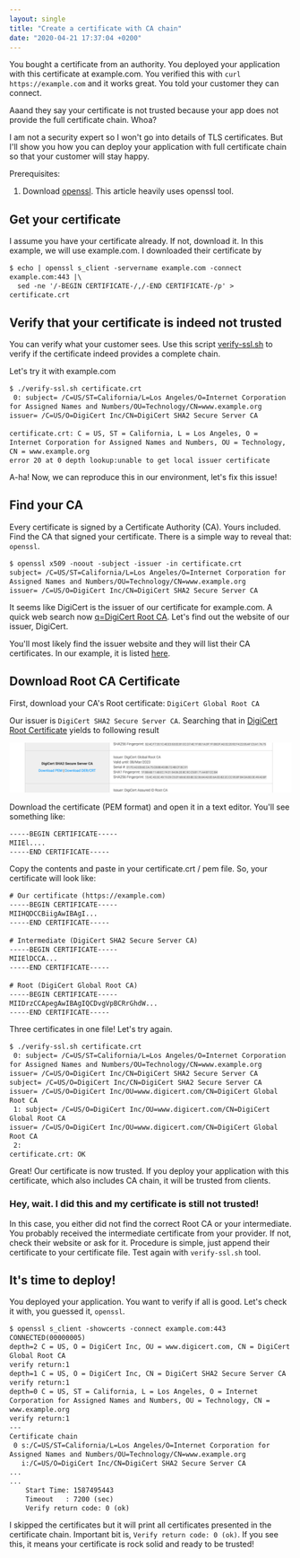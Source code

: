 ```yaml
---
layout: single
title: "Create a certificate with CA chain"
date: "2020-04-21 17:37:04 +0200"
---
```


You bought a certificate from an authority. You deployed your application with
this certificate at example.com. You verified this with `curl
https://example.com` and it works great. You told your customer they can
connect.

Aaand they say your certificate is not trusted because your app does not provide
the full certificate chain. Whoa?

I am not a security expert so I won't go into details of TLS certificates. But
I'll show you how you can deploy your application with full certificate chain so
that your customer will stay happy.

Prerequisites:

1. Download [openssl](https://www.openssl.org/source/). This article heavily
   uses openssl tool.

## Get your certificate

I assume you have your certificate already. If not, download it. In this
example, we will use example.com. I downloaded their certificate by

```shell
$ echo | openssl s_client -servername example.com -connect example.com:443 |\
  sed -ne '/-BEGIN CERTIFICATE-/,/-END CERTIFICATE-/p' > certificate.crt
```

## Verify that your certificate is indeed not trusted

You can verify what your customer sees. Use this script
[verify-ssl.sh](https://gist.github.com/kaskavalci/46aaf62465f361194fa3c05ffeb810e0)
to verify if the certificate indeed provides a complete chain.

Let's try it with example.com

```shell
$ ./verify-ssl.sh certificate.crt
 0: subject= /C=US/ST=California/L=Los Angeles/O=Internet Corporation for Assigned Names and Numbers/OU=Technology/CN=www.example.org
issuer= /C=US/O=DigiCert Inc/CN=DigiCert SHA2 Secure Server CA

certificate.crt: C = US, ST = California, L = Los Angeles, O = Internet Corporation for Assigned Names and Numbers, OU = Technology, CN = www.example.org
error 20 at 0 depth lookup:unable to get local issuer certificate
```

A-ha! Now, we can reproduce this in our environment, let's fix this issue!

## Find your CA

Every certificate is signed by a Certificate Authority (CA). Yours included. Find
the CA that signed your certificate. There is a simple way to reveal that:
`openssl`.

```shell
$ openssl x509 -noout -subject -issuer -in certificate.crt
subject= /C=US/ST=California/L=Los Angeles/O=Internet Corporation for Assigned Names and Numbers/OU=Technology/CN=www.example.org
issuer= /C=US/O=DigiCert Inc/CN=DigiCert SHA2 Secure Server CA
```

It seems like DigiCert is the issuer of our certificate for example.com. A quick
web search now [q=DigiCert Root
CA](https://duckduckgo.com/?t=ffab&q=digicert+root+ca&ia=web). Let's find out
the website of our issuer, DigiCert.

You'll most likely find the issuer website and they will list their CA
certificates. In our example, it is listed
[here](https://www.digicert.com/digicert-root-certificates.htm).

## Download Root CA Certificate

First, download your CA's Root certificate: `DigiCert Global Root CA`

Our issuer is `DigiCert SHA2 Secure Server CA`. Searching that in [DigiCert Root
Certificate](https://www.digicert.com/digicert-root-certificates.htm) yields to
following result

![](img/digicert-root-ca.png)

Download the certificate (PEM format) and open it in a text editor. You'll see
something like:

```
-----BEGIN CERTIFICATE-----
MIIEl....
-----END CERTIFICATE-----
```

Copy the contents and paste in your certificate.crt / pem file. So, your
certificate will look like:

```
# Our certificate (https://example.com)
-----BEGIN CERTIFICATE-----
MIIHQDCCBiigAwIBAgI...
-----END CERTIFICATE-----

# Intermediate (DigiCert SHA2 Secure Server CA)
-----BEGIN CERTIFICATE-----
MIIElDCCA...
-----END CERTIFICATE-----

# Root (DigiCert Global Root CA)
-----BEGIN CERTIFICATE-----
MIIDrzCCApegAwIBAgIQCDvgVpBCRrGhdW...
-----END CERTIFICATE-----
```

Three certificates in one file! Let's try again.

```shell
$ ./verify-ssl.sh certificate.crt
 0: subject= /C=US/ST=California/L=Los Angeles/O=Internet Corporation for Assigned Names and Numbers/OU=Technology/CN=www.example.org
issuer= /C=US/O=DigiCert Inc/CN=DigiCert SHA2 Secure Server CA
subject= /C=US/O=DigiCert Inc/CN=DigiCert SHA2 Secure Server CA
issuer= /C=US/O=DigiCert Inc/OU=www.digicert.com/CN=DigiCert Global Root CA
 1: subject= /C=US/O=DigiCert Inc/OU=www.digicert.com/CN=DigiCert Global Root CA
issuer= /C=US/O=DigiCert Inc/OU=www.digicert.com/CN=DigiCert Global Root CA
 2:
certificate.crt: OK
```

Great! Our certificate is now trusted. If you deploy your application with this
certificate, which also includes CA chain, it will be trusted from clients.

### Hey, wait. I did this and my certificate is still not trusted!

In this case, you either did not find the correct Root CA or your intermediate.
You probably received the intermediate certificate from your provider. If not,
check their website or ask for it. Procedure is simple, just append their
certificate to your certificate file. Test again with `verify-ssl.sh` tool.

## It's time to deploy!

You deployed your application. You want to verify if all is good. Let's check it
with, you guessed it, `openssl`.

```shell
$ openssl s_client -showcerts -connect example.com:443
CONNECTED(00000005)
depth=2 C = US, O = DigiCert Inc, OU = www.digicert.com, CN = DigiCert Global Root CA
verify return:1
depth=1 C = US, O = DigiCert Inc, CN = DigiCert SHA2 Secure Server CA
verify return:1
depth=0 C = US, ST = California, L = Los Angeles, O = Internet Corporation for Assigned Names and Numbers, OU = Technology, CN = www.example.org
verify return:1
---
Certificate chain
 0 s:/C=US/ST=California/L=Los Angeles/O=Internet Corporation for Assigned Names and Numbers/OU=Technology/CN=www.example.org
   i:/C=US/O=DigiCert Inc/CN=DigiCert SHA2 Secure Server CA
...
...
    Start Time: 1587495443
    Timeout   : 7200 (sec)
    Verify return code: 0 (ok)
```

I skipped the certificates but it will print all certificates presented in the
certificate chain. Important bit is, `Verify return code: 0 (ok)`. If you see
this, it means your certificate is rock solid and ready to be trusted!
